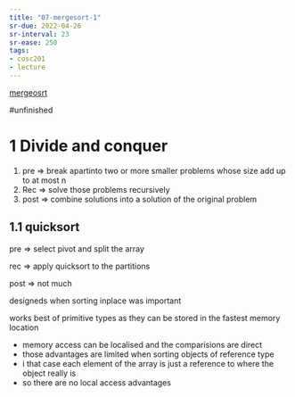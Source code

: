```yaml
---
title: "07-mergesort-1"
sr-due: 2022-04-26
sr-interval: 23
sr-ease: 250
tags: 
- cosc201
- lecture
---
```


[mergeosrt](notes/mergeosrt.md)

#unfinished 

# 1 Divide and conquer

1. pre ⇒ break apartinto two or more smaller problems whose size add up to at most n
2. Rec ⇒ solve those problems recursively
3. post ⇒ combine solutions into a solution of the original problem

## 1.1 quicksort

pre ⇒ select pivot and split the array

rec ⇒ apply quicksort to the partitions

post ⇒ not much

designeds when sorting inplace was important

works best of primitive types as they can be stored in the fastest memory location

- memory access can be localised and the comparisions are direct
- those advantages are limited when sorting objects of reference type
- i that case each element of the array is just a reference to where the object really is
- so there are no local access advantages